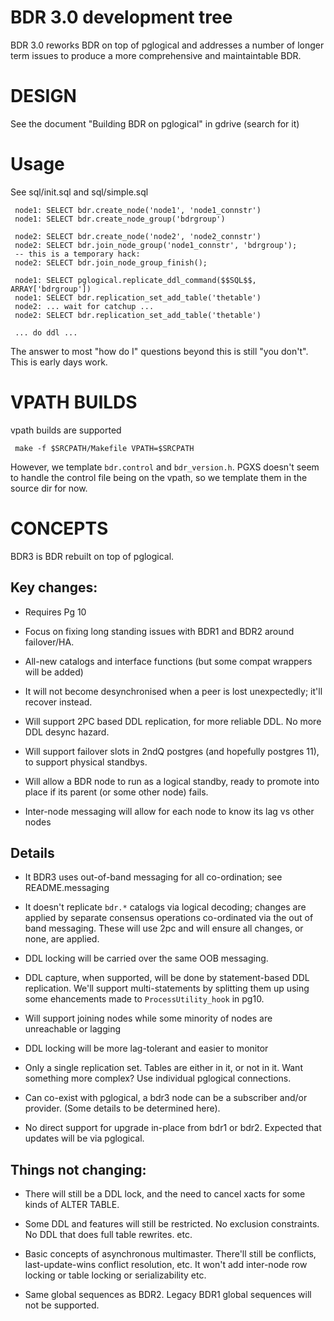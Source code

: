 # BDR 3.0 development tree

BDR 3.0 reworks BDR on top of pglogical and addresses a number of longer term
issues to produce a more comprehensive and maintaintable BDR.

# DESIGN

See the document "Building BDR on pglogical" in gdrive (search for it)

# Usage

See sql/init.sql and sql/simple.sql
    
     node1: SELECT bdr.create_node('node1', 'node1_connstr')
     node1: SELECT bdr.create_node_group('bdrgroup')
    
     node2: SELECT bdr.create_node('node2', 'node2_connstr')
     node2: SELECT bdr.join_node_group('node1_connstr', 'bdrgroup');
     -- this is a temporary hack:
     node2: SELECT bdr.join_node_group_finish();
    
     node1: SELECT pglogical.replicate_ddl_command($$SQL$$, ARRAY['bdrgroup'])
     node1: SELECT bdr.replication_set_add_table('thetable')
     node2: ... wait for catchup ...
     node2: SELECT bdr.replication_set_add_table('thetable')
    
     ... do ddl ...

The answer to most "how do I" questions beyond this is still "you don't".
This is early days work.

# VPATH BUILDS

vpath builds are supported

     make -f $SRCPATH/Makefile VPATH=$SRCPATH

However, we template `bdr.control` and `bdr_version.h`. PGXS doesn't seem to handle
the control file being on the vpath, so we template them in the source dir for now.

# CONCEPTS

BDR3 is BDR rebuilt on top of pglogical.

## Key changes:

* Requires Pg 10

* Focus on fixing long standing issues with BDR1 and BDR2 around failover/HA.

* All-new catalogs and interface functions (but some compat wrappers
  will be added)

* It will not become desynchronised when a peer is lost unexpectedly;
  it'll recover instead.

* Will support 2PC based DDL replication, for more reliable DDL.
  No more DDL desync hazard.

* Will support failover slots in 2ndQ postgres (and hopefully
  postgres 11), to support physical standbys.

* Will allow a BDR node to run as a logical standby, ready
  to promote into place if its parent (or some other node)
  fails.

* Inter-node messaging will allow for each node to know its
  lag vs other nodes

## Details

* It BDR3 uses out-of-band messaging for all co-ordination; see
  README.messaging

* It doesn't replicate `bdr.*` catalogs via logical decoding; changes are
  applied by separate consensus operations co-ordinated via the out of band
  messaging.  These will use 2pc and will ensure all changes, or none, are
  applied.

* DDL locking will be carried over the same OOB messaging.

* DDL capture, when supported, will be done by statement-based DDL replication.
  We'll support multi-statements by splitting them up using some ehancements
  made to `ProcessUtility_hook` in pg10.

* Will support joining nodes while some minority of nodes are unreachable
  or lagging

* DDL locking will be more lag-tolerant and easier to monitor

* Only a single replication set. Tables are either in it, or not in it.
  Want something more complex? Use individual pglogical connections.

* Can co-exist with pglogical, a bdr3 node can be a subscriber and/or
  provider. (Some details to be determined here).

* No direct support for upgrade in-place from bdr1 or bdr2. Expected
  that updates will be via pglogical.

## Things not changing:

* There will still be a DDL lock, and the need to cancel xacts for some kinds of
  ALTER TABLE.

* Some DDL and features will still be restricted. No exclusion constraints.
  No DDL that does full table rewrites. etc.

* Basic concepts of asynchronous multimaster. There'll still be conflicts,
  last-update-wins conflict resolution, etc. It won't add inter-node row
  locking or table locking or serializability etc.

* Same global sequences as BDR2. Legacy BDR1 global sequences will
  not be supported.
